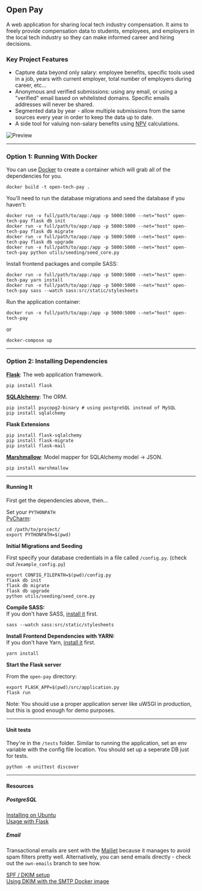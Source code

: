 ## Open Pay
A web application for sharing local tech industry compensation. It aims to freely provide compensation data to students, employees, and employers in the local tech industry
 so they can make informed career and hiring decisions.

### Key Project Features

- Capture data beyond only salary:
 employee benefits, specific tools used in a job, years with current employer, total number of employers during career, etc...
- Anonymous and verified submissions: using any email, or using a "verified" email based on whitelisted domains. Specific emails addresses will never be shared.
- Segmented data by year - allow multiple submissions from the same sources every year in order to keep the data up to date.
- A side tool for valuing non-salary benefits using [NPV](https://www.investopedia.com/terms/n/npv.asp) calculations.

![Preview](https://github.com/olestourko/open-pay/raw/master/preview.png)

---

### Option 1: Running With Docker 

You can use [Docker](https://www.docker.com) to create a container which will grab all of the dependencies for you.
  ```
docker build -t open-tech-pay .
```

You'll need to run the database migrations and seed the database if you haven't:
```
docker run -v full/path/to/app:/app -p 5000:5000 --net="host" open-tech-pay flask db init
docker run -v full/path/to/app:/app -p 5000:5000 --net="host" open-tech-pay flask db migrate
docker run -v full/path/to/app:/app -p 5000:5000 --net="host" open-tech-pay flask db upgrade
docker run -v full/path/to/app:/app -p 5000:5000 --net="host" open-tech-pay python utils/seeding/seed_core.py
```

Install frontend packages and compile SASS:
```
docker run -v full/path/to/app:/app -p 5000:5000 --net="host" open-tech-pay yarn install
docker run -v full/path/to/app:/app -p 5000:5000 --net="host" open-tech-pay sass --watch sass:src/static/stylesheets
```

Run the application container:
```
docker run -v full/path/to/app:/app -p 5000:5000 --net="host" open-tech-pay
```
or
```
docker-compose up
```

---

### Option 2: Installing Dependencies


**[Flask](http://flask.pocoo.org/docs/0.12/quickstart/)**: The web application framework.

```
pip install flask
```

**[SQLAlchemy](https://www.sqlalchemy.org/)**: The ORM.

```
pip install psycopg2-binary # using postgreSQL instead of MySQL
pip install sqlalchemy
```

**Flask Extensions**

```
pip install flask-sqlalchemy
pip install flask-migrate
pip install flask-mail
```

**[Marshmallow](https://marshmallow.readthedocs.io/en/latest/)**:  Model mapper for SQLAlchemy model -> JSON.

```
pip install marshmallow
```

---

#### Running It

First get the dependencies above, then...

Set your `PYTHONPATH`  
[PyCharm](https://stackoverflow.com/questions/28326362/pycharm-and-pythonpath):
```
cd /path/to/project/
export PYTHONPATH=$(pwd)
```

**Initial Migrations and Seeding**

First specify your database credentials in a file called `/config.py`. (check out /`example_config.py`)

```
export CONFIG_FILEPATH=$(pwd)/config.py
flask db init
flask db migrate
flask db upgrade
python utils/seeding/seed_core.py
```

**Compile SASS:**  
If you don't have SASS, [install it](https://sass-lang.com/install) first.
```
sass --watch sass:src/static/stylesheets
```

**Install Frontend Dependencies with YARN:**  
If you don't have Yarn, [install it](https://yarnpkg.com/lang/en/docs/install) first.
```
yarn install
```


**Start the Flask server**

From the `open-pay` directory:
```
export FLASK_APP=$(pwd)/src/application.py
flask run
```
Note: You should use a proper application server like uWSGI in production, but this is good enough for demo purposes.

---

#### Unit tests
They're in the `/tests` folder. Similar to running the application, set an env variable with the config file location. You should set up a seperate DB just for tests.
```
python -m unittest discover
```

---

#### Resources

##### PostgreSQL
[Installing on Ubuntu](https://www.digitalocean.com/community/tutorials/how-to-install-and-use-postgresql-on-ubuntu-16-04)  
[Usage with Flask](https://suhas.org/sqlalchemy-tutorial/)

##### Email
Transactional emails are sent with the [Mailjet](https://www.mailjet.com/) because it manages to avoid spam filters pretty well.
Alternatively, you can send emails directly - check out the `own-emails` branch to see how.

[SPF / DKIM setup](https://blog.codinghorror.com/so-youd-like-to-send-some-email-through-code/)  
[Using DKIM with the SMTP Docker image](https://github.com/namshi/docker-smtp/issues/22)